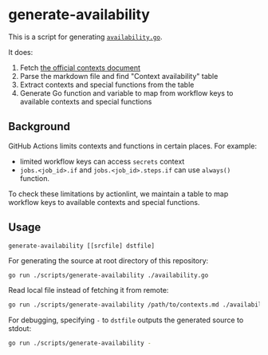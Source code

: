 generate-availability
=====================

This is a script for generating [`availability.go`](../../availability.go).

It does:

1. Fetch [the official contexts document](https://github.com/github/docs/blob/main/content/actions/learn-github-actions/contexts.md)
2. Parse the markdown file and find "Context availability" table
3. Extract contexts and special functions from the table
4. Generate Go function and variable to map from workflow keys to available contexts and special functions

## Background

GitHub Actions limits contexts and functions in certain places. For example:

- limited workflow keys can access `secrets` context
- `jobs.<job_id>.if` and `jobs.<job_id>.steps.if` can use `always()` function.

To check these limitations by actionlint, we maintain a table to map workflow keys to available contexts and special functions.

## Usage

```
generate-availability [[srcfile] dstfile]
```

For generating the source at root directory of this repository:

```sh
go run ./scripts/generate-availability ./availability.go
```

Read local file instead of fetching it from remote:

```sh
go run ./scripts/generate-availability /path/to/contexts.md ./availability.go
```

For debugging, specifying `-` to `dstfile` outputs the generated source to stdout:

```sh
go run ./scripts/generate-availability -
```
